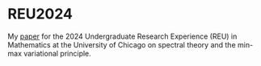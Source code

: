# REU2024

My [paper](https://github.com/AdenChen27/REU2024/blob/main/main.pdf) for the 2024 Undergraduate Research Experience (REU) in Mathematics at the University of Chicago on spectral theory and the min-max variational principle. 



